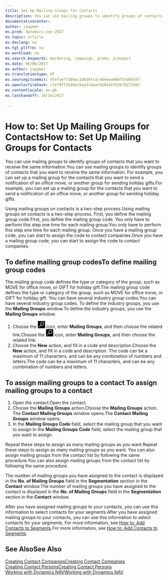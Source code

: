 ```yaml
---
title: Set Up Mailing Groups for Contacts
description: You can use mailing groups to identify groups of contacts that you want to receive the same information, for example, for a marketing campaign or promo.
documentationcenter: 
author: jswymer
ms.prod: dynamics-nav-2017
ms.topic: article
ms.devlang: na
ms.tgt_pltfrm: na
ms.workload: na
ms.search.keywords: marketing, campaign, promo, prospect
ms.date: 06/06/2017
ms.author: jswymer
ms.translationtype: HT
ms.sourcegitcommit: 4fefaef7380ac10836fcac404eea006f55d8556f
ms.openlocfilehash: c7e79ff2b40ecbaa3cbeac926418702b70272d62
ms.contentlocale: en-gb
ms.lasthandoff: 10/16/2017

---
```

# <a name="how-to-set-up-mailing-groups-for-contacts"></a><span data-ttu-id="6bc94-103">How to: Set Up Mailing Groups for Contacts</span><span class="sxs-lookup"><span data-stu-id="6bc94-103">How to: Set Up Mailing Groups for Contacts</span></span>
<span data-ttu-id="6bc94-104">You can use mailing groups to identify groups of contacts that you want to receive the same information.</span><span class="sxs-lookup"><span data-stu-id="6bc94-104">You can use mailing groups to identify groups of contacts that you want to receive the same information.</span></span> <span data-ttu-id="6bc94-105">For example, you can set up a mailing group for the contacts that you want to send a notification of an office move, or another group for sending holiday gifts.</span><span class="sxs-lookup"><span data-stu-id="6bc94-105">For example, you can set up a mailing group for the contacts that you want to send a notification of an office move, or another group for sending holiday gifts.</span></span>

<span data-ttu-id="6bc94-106">Using mailing groups on contacts is a two-step process.</span><span class="sxs-lookup"><span data-stu-id="6bc94-106">Using mailing groups on contacts is a two-step process.</span></span> <span data-ttu-id="6bc94-107">First, you define the mailing group code.</span><span class="sxs-lookup"><span data-stu-id="6bc94-107">First, you define the mailing group code.</span></span> <span data-ttu-id="6bc94-108">You only have to perform this step one time for each mailing group.</span><span class="sxs-lookup"><span data-stu-id="6bc94-108">You only have to perform this step one time for each mailing group.</span></span> <span data-ttu-id="6bc94-109">Once you have a mailing group code, you can start to assign the code to contact companies.</span><span class="sxs-lookup"><span data-stu-id="6bc94-109">Once you have a mailing group code, you can start to assign the code to contact companies.</span></span>

## <a name="to-define-mailing-group-codes"></a><span data-ttu-id="6bc94-110">To define mailing group codes</span><span class="sxs-lookup"><span data-stu-id="6bc94-110">To define mailing group codes</span></span>
<span data-ttu-id="6bc94-111">The mailing group code defines the type or category of the group, such as MOVE for office move, or GIFT for holiday gift.</span><span class="sxs-lookup"><span data-stu-id="6bc94-111">The mailing group code defines the type or category of the group, such as MOVE for office move, or GIFT for holiday gift.</span></span> <span data-ttu-id="6bc94-112">You can have several industry group codes.</span><span class="sxs-lookup"><span data-stu-id="6bc94-112">You can have several industry group codes.</span></span> <span data-ttu-id="6bc94-113">To define the industry groups, you use the **Mailing Groups** window.</span><span class="sxs-lookup"><span data-stu-id="6bc94-113">To define the industry groups, you use the **Mailing Groups** window.</span></span>

1. <span data-ttu-id="6bc94-114">Choose the ![Search for Page or Report](media/ui-search/search_small.png "Search for Page or Report icon") icon, enter **Mailing Groups**, and then choose the related link.</span><span class="sxs-lookup"><span data-stu-id="6bc94-114">Choose the ![Search for Page or Report](media/ui-search/search_small.png "Search for Page or Report icon") icon, enter **Mailing Groups**, and then choose the related link.</span></span>
2. <span data-ttu-id="6bc94-115">Choose the **New** action, and fill in a code and description.</span><span class="sxs-lookup"><span data-stu-id="6bc94-115">Choose the **New** action, and fill in a code and description.</span></span> <span data-ttu-id="6bc94-116">The code can be a maximum of 11 characters, and can be any combination of numbers and letters.</span><span class="sxs-lookup"><span data-stu-id="6bc94-116">The code can be a maximum of 11 characters, and can be any combination of numbers and letters.</span></span>

## <span data-ttu-id="6bc94-117"><a name="AssignMailGroupContact"></a> To assign mailing groups to a contact</span><span class="sxs-lookup"><span data-stu-id="6bc94-117"><a name="AssignMailGroupContact"></a> To assign mailing groups to a contact</span></span>
1. <span data-ttu-id="6bc94-118">Open the contact.</span><span class="sxs-lookup"><span data-stu-id="6bc94-118">Open the contact.</span></span>
2. <span data-ttu-id="6bc94-119">Choose the **Mailing Groups** action.</span><span class="sxs-lookup"><span data-stu-id="6bc94-119">Choose the **Mailing Groups** action.</span></span> <span data-ttu-id="6bc94-120">The **Contact Mailing Groups** window opens.</span><span class="sxs-lookup"><span data-stu-id="6bc94-120">The **Contact Mailing Groups** window opens.</span></span>
3. <span data-ttu-id="6bc94-121">In the **Mailing Groups Code** field, select the mailing group that you want to assign.</span><span class="sxs-lookup"><span data-stu-id="6bc94-121">In the **Mailing Groups Code** field, select the mailing group that you want to assign.</span></span>

<span data-ttu-id="6bc94-122">Repeat these steps to assign as many mailing groups as you want.</span><span class="sxs-lookup"><span data-stu-id="6bc94-122">Repeat these steps to assign as many mailing groups as you want.</span></span> <span data-ttu-id="6bc94-123">You can also assign mailing groups from the contact list by following the same procedure.</span><span class="sxs-lookup"><span data-stu-id="6bc94-123">You can also assign mailing groups from the contact list by following the same procedure.</span></span>

<span data-ttu-id="6bc94-124">The number of mailing groups you have assigned to the contact is displayed in the **No. of Mailing Groups** field in the **Segmentation** section in the **Contact** window.</span><span class="sxs-lookup"><span data-stu-id="6bc94-124">The number of mailing groups you have assigned to the contact is displayed in the **No. of Mailing Groups** field in the **Segmentation** section in the **Contact** window.</span></span>

<span data-ttu-id="6bc94-125">After you have assigned mailing groups to your contacts, you can use this information to select contacts for your segments.</span><span class="sxs-lookup"><span data-stu-id="6bc94-125">After you have assigned mailing groups to your contacts, you can use this information to select contacts for your segments.</span></span> <span data-ttu-id="6bc94-126">For more information, see [How to: Add Contacts to Segments](marketing-add-contact-segment.md).</span><span class="sxs-lookup"><span data-stu-id="6bc94-126">For more information, see [How to: Add Contacts to Segments](marketing-add-contact-segment.md).</span></span>

## <a name="see-also"></a><span data-ttu-id="6bc94-127">See Also</span><span class="sxs-lookup"><span data-stu-id="6bc94-127">See Also</span></span>
[<span data-ttu-id="6bc94-128">Creating Contact Companies</span><span class="sxs-lookup"><span data-stu-id="6bc94-128">Creating Contact Companies</span></span>](marketing-create-contact-companies.md)  
[<span data-ttu-id="6bc94-129">Creating Contact Persons</span><span class="sxs-lookup"><span data-stu-id="6bc94-129">Creating Contact Persons</span></span>](marketing-create-contact-persons.md)  
[<span data-ttu-id="6bc94-130">Working with Dynamics NAV</span><span class="sxs-lookup"><span data-stu-id="6bc94-130">Working with Dynamics NAV</span></span>](ui-work-product.md)

